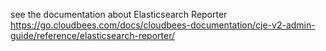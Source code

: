 see the documentation about Elasticsearch Reporter
https://go.cloudbees.com/docs/cloudbees-documentation/cje-v2-admin-guide/reference/elasticsearch-reporter/

